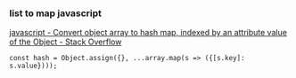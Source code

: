 ### list to map javascript 


[javascript - Convert object array to hash map, indexed by an attribute value of the Object - Stack Overflow](https://stackoverflow.com/questions/26264956/convert-object-array-to-hash-map-indexed-by-an-attribute-value-of-the-object "javascript - Convert object array to hash map, indexed by an attribute value of the Object - Stack Overflow")


 

```
const hash = Object.assign({}, ...array.map(s => ({[s.key]: s.value})));

```
